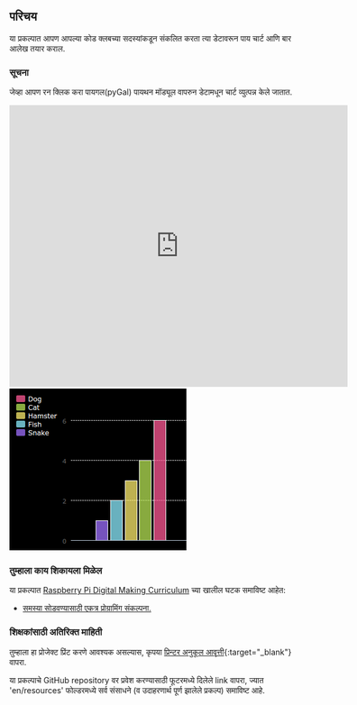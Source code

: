 ## परिचय

या प्रकल्पात आपण आपल्या कोड क्लबच्या सदस्यांकडून संकलित करता त्या डेटावरून पाय चार्ट आणि बार आलेख तयार कराल.

### सूचना

जेव्हा आपण रन क्लिक करा पायगल(pyGal) पायथन मॉड्यूल वापरुन डेटामधून चार्ट व्युत्पन्न केले जातात.

<div class="trinket">
  <iframe src="https://trinket.io/embed/python/70d24d92b8?outputOnly=true&start=result" width="600" height="500" frameborder="0" marginwidth="0" marginheight="0" allowfullscreen>
  </iframe>
  <img src="images/pets-finished.png">
</div>

### तुम्हाला काय शिकायला मिळेल

या प्रकल्पात [​​Raspberry Pi Digital Making Curriculum](http://rpf.io/curriculum) च्या खालील घटक समाविष्ट आहेत:

+ [समस्या सोडवण्यासाठी एकत्र प्रोग्रामिंग संकल्पना.](https://www.raspberrypi.org/curriculum/programming/builder/)

### शिक्षकांसाठी अतिरिक्त माहिती

तुम्हाला हा प्रोजेक्ट प्रिंट करणे आवश्यक असल्यास, कृपया [प्रिन्टर अनुकूल आवृत्ती](https://projects.raspberrypi.org/en/projects/popular-pets/print){:target="_blank"} वापरा.

या प्रकल्पाचे GitHub repository वर प्रवेश करण्यासाठी फूटरमध्ये दिलेले link वापरा, ज्यात 'en/resources' फोल्डरमध्ये सर्व संसाधने (व उदाहरणार्थ पूर्ण झालेले प्रकल्प) समाविष्ट आहे.